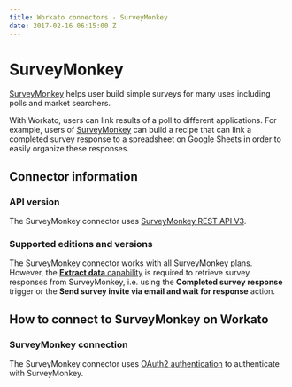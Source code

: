 ```yaml
---
title: Workato connectors - SurveyMonkey
date: 2017-02-16 06:15:00 Z
---
```


# SurveyMonkey

[SurveyMonkey](https://www.surveymonkey.com/) helps user build simple surveys for many uses including polls and market searchers.

With Workato, users can link results of a poll to different applications. For example, users of [SurveyMonkey](https://www.workato.com/integrations/surveymonkey) can build a recipe that can link a completed survey response to a spreadsheet on Google Sheets in order to easily organize these responses.

## Connector information

### API version
The SurveyMonkey connector uses [SurveyMonkey REST API V3](https://developer.surveymonkey.com/api/v3/#getting-started).

### Supported editions and versions
The SurveyMonkey connector works with all SurveyMonkey plans. However, the [**Extract data** capability](https://www.surveymonkey.com/pricing/details/) is required to retrieve survey responses from SurveyMonkey, i.e. using the **Completed survey response** trigger or the **Send survey invite via email and wait for response** action.

## How to connect to SurveyMonkey on Workato

### SurveyMonkey connection
The SurveyMonkey connector uses [OAuth2 authentication](https://developer.surveymonkey.com/api/v3/#authentication) to authenticate with SurveyMonkey.